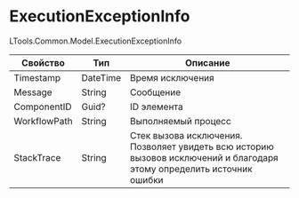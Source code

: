 # ExecutionExceptionInfo

LTools.Common.Model.ExecutionExceptionInfo

| Свойство     | Тип      | Описание            |
| ------------ | -------- | ------------------- |
| Timestamp    | DateTime | Время исключения    |
| Message      | String   | Сообщение           |
| ComponentID  | Guid?    | ID элемента         |
| WorkflowPath | String   | Выполняемый процесс |
| StackTrace   | String   | Cтек вызова исключения. Позволяет увидеть всю историю вызовов исключений и благодаря этому определить источник ошибки |
